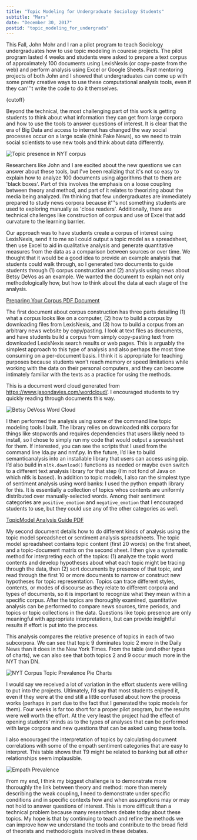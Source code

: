 ```yaml
---
title: "Topic Modeling for Undergraduate Sociology Students"
subtitle: "Mars"
date: "December 30, 2017"
postid: "topic_modeling_for_undergrads"
---
```


This Fall, John Mohr and I ran a pilot program to teach Sociology undergraduates how to use topic modeling in courese projects. The pilot program lasted 4 weeks and students were asked to prepare a text corpus of approximately 100 documents using LexisNexis (or copy-paste from the web) and perform analysis using Excel or Google Sheets. Past mentoring projects of both John and I showed that undergraduates can come up with some pretty creative ways to use these computational analysis tools, even if they can'’'t write the code to do it themselves.

{cutoff}

Beyond the technical, the most challenging part of this work is getting students to think about what information they can get from large corpora and how to use the tools to answer questions of interest. It is clear that the era of Big Data and access to internet has changed the way social processes occur on a large scale (think Fake News), so we need to train social scientists to use new tools and think about data differently.

![Topic presence in NYT corpus](https://storage.googleapis.com/public_data_09324832787/blog_topicmodel_topic_presence_nyt.png)

Researchers like John and I are excited about the new questions we can answer about these tools, but I've been realizing that it's not so easy to explain how to analyze 100 documents using algorithms that to them are 'black boxes'. Part of this involves the emphasis on a loose coupling between theory and method, and part of it relates to theorizing about the media being analyzed. I’m thinking that few undergraduates are immediately prepared to study news corpora because it'’'s not something students are used to exploring manually as 'close readers'. Additionally, there are technical challenges like construction of corpus and use of Excel that add curvature to the learning barrier.

Our approach was to have students create a corpus of interest using LexisNexis, send it to me so I could output a topic model as a spreadsheet, then use Excel to aid in qualitative analysis and generate quantitative measures from the data as a comparison between sources or over time. We thought that it would be a good idea to provide an example analysis that students could walk through, so I generated two documents to guide students through (1) corpus construction and (2) analysis using news about Betsy DeVos as an example. We wanted the document to explain not only methodologically how, but how to think about the data at each stage of the analysis.

[Preparing Your Corpus PDF Document](https://storage.googleapis.com/public_data_09324832787/blog_instructions_for_preparing_your_corpus.pdf)

The first document about corpus construction has three parts detailing (1) what a corpus looks like on a computer, (2) how to build a corpus by downloading files from LexisNexis, and (3) how to build a corpus from an arbitrary news website by copy/pasting. I look at text files as documents, and have students build a corpus from simply copy-pasting text from downloaded LexisNexis search results or web pages. This is arguably the simplest approach to this type of analysis and also perhaps the most time consuming on a per-document basis. I think it is appropriate for teaching purposes because students won’t reach memory or speed limitations while working with the data on their personal computers, and they can become intimately familiar with the texts as a practice for using the methods.

This is a document word cloud generated from https://www.jasondavies.com/wordcloud/. I encouraged students to try quickly reading through documents this way.

![Betsy DeVoss Word Cloud](https://storage.googleapis.com/public_data_09324832787/blogpost_devoss_wordcloud.png)

I then performed the analysis using some of the command line topic modeling tools I built. The library relies on downloaded nltk corpora for things like stopwords and requires dependencies that users likely need to install, so I chose to simply run my code that would output a spreadsheet for them. If interested, you can see the scripts that I used from the command line lda.py and nmf.py. In the future, I’d like to build semanticanalysis into an installable library that users can access using pip. I’d also build in `nltk.download()` functions as needed or maybe even switch to a different text analysis library for that step (I’m not fond of Java on which nltk is based). In addition to topic models, I also ran the simplest type of sentiment analysis using word banks: I used the python empath library for this. It is essentially a collection of topics whos contents are uniformly distributed over manually-selected words. Among their sentiment categories are `positive_emotion` and `negative_emotion` that I encouraged students to use, but they could use any of the other categories as well.

[TopicModel Analysis Guide PDF](https://storage.googleapis.com/public_data_09324832787/blog_topicmodel_analysis.pdf)

My second document details how to do different kinds of analysis using the topic model spreadsheet or sentiment analysis spreadsheets. The topic model spreadsheet contains topic content (first 20 words) on the first sheet, and a topic-document matrix on the second sheet. I then give a systematic method for interpreting each of the topics: (1) analyze the topic word contents and develop hypotheses about what each topic might be tracing through the data, then (2) sort documents by presence of that topic, and read through the first 10 or more documents to narrow or construct new hypotheses for topic representation. Topics can trace different styles, contents, or modes of discourse as they relate to different corpora and types of documents, so it is important to recognize what they mean within a specific corpus. After the topics are thoroughly examined, quantitative analysis can be performed to compare news sources, time periods, and topics or topic collections in the data. Questions like topic presence are only meaningful with appropriate interpretations, but can provide insightful results if effort is put into the process.

This analysis compares the relative presence of topics in each of two subcorpora. We can see that topic 9 dominates topic 2 more in the Daily News than it does in the New York Times. From the table (and other types of charts), we can also see that both topics 2 and 9 occur much more in the NYT than DN.

![NYT Corpus Topic Prevalence Pie Charts](https://storage.googleapis.com/public_data_09324832787/blogpost_NYT_corpus_pie_charts.png)

I would say we received a lot of variation in the effort students were willing to put into the projects. Ultimately, I’d say that most students enjoyed it, even if they were at the end still a little confused about how the process works (perhaps in part due to the fact that I generated the topic models for them). Four weeks is far too short for a proper pilot program, but the results were well worth the effort. At the very least the project had the effect of opening students’ minds as to the types of analyses that can be performed with large corpora and new questions that can be asked using these tools.

I also encouraged the interpretation of topics by calculating document correlations with some of the empath sentiment categories that are easy to interpret. This table shows that T9 might be related to banking but all other relationships seem implausible.

![Empath Prevalence](https://storage.googleapis.com/public_data_09324832787/blogpost_empath_prevalence.png)

From my end, I think my biggest challenge is to demonstrate more thoroughly the link between theory and method: more than merely describing the weak coupling, I need to demonstrate under specific conditions and in specific contexts how and when assumptions may or may not hold to answer questions of interest. This is more difficult than a technical problem because many researchers debate today about these topics. My hope is that by continuing to teach and refine the methods we can improve how we understand the tools and contribute to the broad field of theorists and methodologists involved in these debates.




